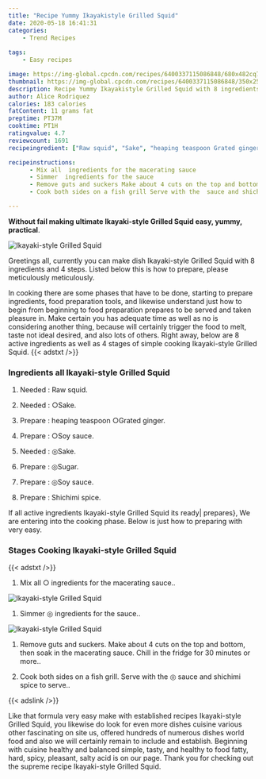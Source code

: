 ```yaml
---
title: "Recipe Yummy Ikayakistyle Grilled Squid"
date: 2020-05-18 16:41:31
categories:
    - Trend Recipes
    
tags:
    - Easy recipes

image: https://img-global.cpcdn.com/recipes/6400337115086848/680x482cq70/ikayaki-style-grilled-squid-recipe-main-photo.jpg
thumbnail: https://img-global.cpcdn.com/recipes/6400337115086848/350x250cq70/ikayaki-style-grilled-squid-recipe-main-photo.jpg
description: Recipe Yummy Ikayakistyle Grilled Squid with 8 ingredients and 4 stages of easy cooking.
author: Alice Rodriquez
calories: 183 calories
fatContent: 11 grams fat
preptime: PT37M
cooktime: PT1H
ratingvalue: 4.7
reviewcount: 1691
recipeingredient: ["Raw squid", "Sake", "heaping teaspoon Grated ginger", "Soy sauce", "Sake", "Sugar", "Soy sauce", "Shichimi spice"]

recipeinstructions: 
      - Mix all  ingredients for the macerating sauce 
      - Simmer  ingredients for the sauce 
      - Remove guts and suckers Make about 4 cuts on the top and bottom then soak in the macerating sauce Chill in the fridge for 30 minutes or more 
      - Cook both sides on a fish grill Serve with the  sauce and shichimi spice to serve

---
```




**Without fail making ultimate Ikayaki-style Grilled Squid easy, yummy, practical**. 


![Ikayaki-style Grilled Squid](https://img-global.cpcdn.com/recipes/6400337115086848/680x482cq70/ikayaki-style-grilled-squid-recipe-main-photo.jpg "Ikayaki-style Grilled Squid")




Greetings all, currently you can make dish Ikayaki-style Grilled Squid with 8 ingredients and 4 steps. Listed below this is how to prepare, please meticulously meticulously.

In cooking there are some phases that have to be done, starting to prepare ingredients, food preparation tools, and likewise understand just how to begin from beginning to food preparation prepares to be served and taken pleasure in. Make certain you has adequate time as well as no is considering another thing, because will certainly trigger the food to melt, taste not ideal desired, and also lots of others. Right away, below are 8 active ingredients as well as 4 stages of simple cooking Ikayaki-style Grilled Squid.
{{< adstxt />}}

### Ingredients all Ikayaki-style Grilled Squid


1. Needed  : Raw squid.

1. Needed  : ○Sake.

1. Prepare  : heaping teaspoon ○Grated ginger.

1. Prepare  : ○Soy sauce.

1. Needed  : ◎Sake.

1. Prepare  : ◎Sugar.

1. Prepare  : ◎Soy sauce.

1. Prepare  : Shichimi spice.



If all active ingredients Ikayaki-style Grilled Squid its ready| prepares}, We are entering into the cooking phase. Below is just how to preparing with very easy.

### Stages Cooking Ikayaki-style Grilled Squid

{{< adstxt />}}


1. Mix all ○ ingredients for the macerating sauce..



![Ikayaki-style Grilled Squid](https://img-global.cpcdn.com/steps/6750320773300224/160x128cq70/ikayaki-style-grilled-squid-recipe-step-1-photo.jpg" "Ikayaki-style Grilled Squid")



1. Simmer ◎ ingredients for the sauce..



![Ikayaki-style Grilled Squid](https://img-global.cpcdn.com/steps/5536792668274688/160x128cq70/ikayaki-style-grilled-squid-recipe-step-2-photo.jpg" "Ikayaki-style Grilled Squid")



1. Remove guts and suckers. Make about 4 cuts on the top and bottom, then soak in the macerating sauce. Chill in the fridge for 30 minutes or more..



1. Cook both sides on a fish grill. Serve with the ◎ sauce and shichimi spice to serve..





{{< adslink />}}

Like that formula very easy make with established recipes Ikayaki-style Grilled Squid, you likewise do look for even more dishes cuisine various other fascinating on site us, offered hundreds of numerous dishes world food and also we will certainly remain to include and establish. Beginning with cuisine healthy and balanced simple, tasty, and healthy to food fatty, hard, spicy, pleasant, salty acid is on our page. Thank you for checking out the supreme recipe Ikayaki-style Grilled Squid.

